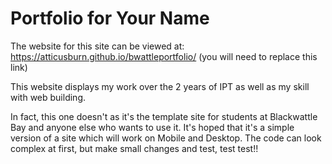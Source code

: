 # Portfolio for Your Name
The website for this site can be viewed at: https://atticusburn.github.io/bwattleportfolio/ (you will need to replace this link)

This website displays my work over the 2 years of IPT as well as my skill with web building.

In fact, this one doesn't as it's the template site for students at Blackwattle Bay and anyone else who wants to use it. It's hoped that it's a simple version of a site which will work on Mobile and Desktop. The code can look complex at first, but make small changes and test, test test!!
